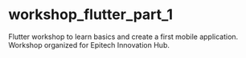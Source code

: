 # workshop_flutter_part_1
Flutter workshop to learn basics and create a first mobile application. Workshop organized for Epitech Innovation Hub.
